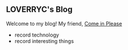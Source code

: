 ## LOVERRYC's Blog
Welcome to my blog!  My friend, [Come in Please](https://loverry.github.io/)

- record technology
- record interesting things
